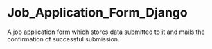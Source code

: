 # Job_Application_Form_Django
A job application form which stores data submitted to it and mails the confirmation of successful submission.
